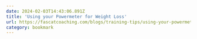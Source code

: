 ```yaml
---
date: 2024-02-03T14:43:06.891Z
title: 'Using your Powermeter for Weight Loss'
url: https://fascatcoaching.com/blogs/training-tips/using-your-powermeter-for-weight-loss
category: bookmark
---
```

